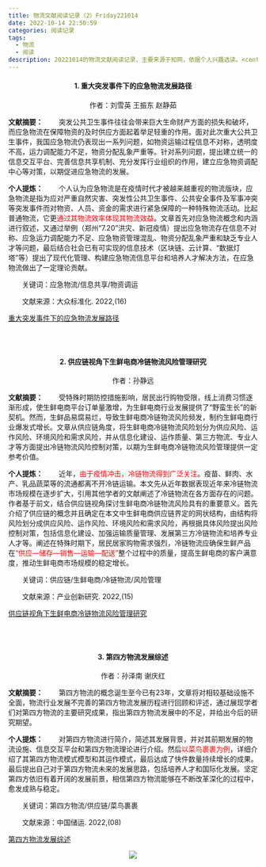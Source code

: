```yaml
---
title: 物流文献阅读记录（2）Friday221014
date: 2022-10-14 22:50:59
categories: 阅读记录
tags: 
  - 物流
  - 阅读
description: 20221014的物流文献阅读记录，主要来源于知网，依据个人兴趣选读。<center><img src="https://bu.dusays.com/2022/10/14/634980d62ba17.jpg" width=320 /></center>
---
```

#### <center>1.  重大突发事件下的应急物流发展路径
<center>作者：刘雪英 王振东 赵静茹</center>

**文献摘要：**
　　突发公共卫生事件往往会带来巨大生命财产方面的损失和破坏，而应急物流在保障物资的及时供应方面起着举足轻重的作用。面对此次重大公共卫生事件，我国应急物流仍表现出一系列问题，如物资运输过程信息不对称，透明度不高，运力调配能力不足，物资分配乱象严重等。针对系列问题，提出建立统一的信息交互平台、完善信息共享机制、充分发挥行业组织的作用，建立应急物资调配中心等对策，以期促进应急物流的发展。

**个人提炼：**
　　个人认为应急物流是在疫情时代才被越来越重视的物流版块，应急物流是指为应对严重自然灾害、突发性公共卫生事件、公共安全事件及军事冲突等突发事件而对物资、人员、资金的需求进行紧急保障的一种特殊物流活动。比起普通物流，它更<font color=red>通过其物流效率体现其物流效益</font>。文章首先对应急物流概念和内涵进行叙述，又通过举例（郑州“7.20”洪灾、新冠疫情）提出应急物流存在信息不对称、应急运力调配能力不足、应急物资管理混乱、物资分配乱象严重和缺乏专业人才等问题，最后结合社会已有可实现的信息技术（区块链、云计算、“数据灯塔”等）提出了现代化管理、构建应急物流信息平台和培养人才解决方法，在应急物流做出了一定理论贡献。

　　关键词：应急物流/信息共享/物资调运

　　文献来源：大众标准化. 2022,(16)

[重大突发事件下的应急物流发展路径](https://kns.cnki.net/kcms/detail/detail.aspx?dbcode=CJFD&dbname=CJFDLAST2022&filename=DZBH202216031)



</br></br>
#### <center>2.  供应链视角下生鲜电商冷链物流风险管理研究
<center>作者：孙静远</center>

**文献摘要：**
　　受特殊时期防控措施影响，居民出行购物受限，线上消费习惯逐渐形成，使生鲜电商平台订单量激增，为生鲜电商行业发展提供了“野蛮生长”的新契机。然而，生鲜品易腐易烂，导致生鲜电商冷链物流风险频发，制约生鲜电商行业爆发式增长。文章从供应链角度，将生鲜电商冷链物流风险划分为供应风险、运作风险、环境风险和需求风险，并从信息化建设、运作质量、第三方物流、专业人才等方面提出冷链物流风险控制对策，以期为生鲜电商冷链物流风险管理提供一定参考价值。

**个人提炼：**
　　近年，<font color=red>由于疫情冲击，冷链物流得到广泛关注</font>。疫苗、鲜肉、水产、乳品蔬菜等的流通都离不开冷链运输。本文先从近年数据表现近年来冷链物流市场规模在逐步扩大，引用其他学者的文献阐述了冷链物流在各方面存在的问题。作者基于前文，结合供应链视角探讨生鲜电商冷链物流风险具有的重要意义。首先介绍了供应链的概念并且确定在本文中生鲜电商供应链界定的网状结构，由结构将风险划分成供应风险、运作风险、环境风险和需求风险，再根据具体风险提出风险控制对策，包括信息化建设、加强运输质量管理、发展第三方冷链物流和培养专业人才等。阐述在特殊时期下，居民居家购物需求强烈，冷链物流应确保生鲜产品在<font color=red>“供应—储存—销售—运输—配送”</font>整个过程中的质量，提高生鲜电商的客户满意度，推动生鲜电商市场规模的稳定增长。

　　关键词：供应链/生鲜电商/冷链物流/风险管理

　　文献来源：产业创新研究. 2022,(15)

[供应链视角下生鲜电商冷链物流风险管理研究](https://kns.cnki.net/kcms/detail/detail.aspx?dbcode=CJFD&dbname=CJFDLAST2022&filename=CYCX202215023)



</br></br>
#### <center>3.  第四方物流发展综述
<center>作者：孙泽南 谢庆红</center>

**文献摘要：**
　　第四方物流的概念诞生至今已有23年，文章将对相较基础设施不全面，物流行业发展不完善的第四方物流发展历程进行回顾和评述，通过展现学者们对第四方物流的主要研究成果，指出第四方物流发展中的不足，并给出今后的研究期望。

**个人提炼：**
　　对第四方物流进行简介，简述其发展背景，并对其前期发展的物流设施、信息交互平台和第四方物流理论进行介绍。然后<font color=red>以菜鸟裹裹为例</font>，详细介绍了其第四方物流模式模型和其运作模式，最后达成了快件数量持续增长的成果。最后提出自己对于第四方物流未来的发展思路，包括培养人才和国际化发展。坚定第四方依旧有着开阔的发展前景，相信第四方物流能够在不断改革深化的过程中，愈发成熟与稳定。

　　关键词：第四方物流/供应链/菜鸟裹裹

　　文献来源：中国储运. 2022,(08)

[第四方物流发展综述](https://kns.cnki.net/kcms/detail/detail.aspx?dbcode=CJFD&dbname=CJFDLAST2022&filename=CUYN202208027)

<center><img src="https://bu.dusays.com/2022/09/05/6314dd6226c5e.jpg"></center>